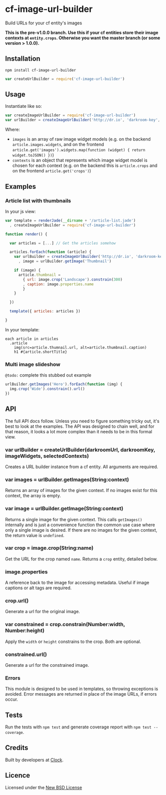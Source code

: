 # cf-image-url-builder

Build URLs for your cf entity's images

**This is the pre-v1.0.0 branch. Use this if your cf entities store their image contexts at
`entity.crops`. Otherwise you want the master branch (or some version > 1.0.0).**

## Installation

```
npm install cf-image-url-builder
```

```js
var createUrlBuilder = require('cf-image-url-builder')
```

## Usage

Instantiate like so:

```js
var createImageUrlBuilder = require('cf-image-url-builder')
var urlBuilder = createImageUrlBuilder('http://dr.io', 'darkroom-key', images, contexts)
```

Where:
- `images` is an array of raw image widget models (e.g. on the backend `article.images.widgets`,
and on the frontend `article.get('images').widgets.map(function (widget) { return widget.toJSON() })`)
- `contexts` is an object that represents which image widget model is chosen for each context (e.g. on
the backend this is `article.crops` and on the frontend `article.get('crops')`)

## Examples


### Article list with thumbnails

In your js view:

```js
var template = renderJade(__dirname + '/article-list.jade')
  , createImageUrlBuilder = require('cf-image-url-builder')

function render() {

  var articles = [...] // Get the articles somehow

  articles.forEach(function (article) {
    var urlBuilder = createImageUrlBuilder('http://dr.io', 'darkroom-key', images, contexts)
      , image = urlBuilder.getImage('Thumbnail')

    if (image) {
      article.thumbnail =
        { url: image.crop('Landscape').constrain(300)
        , caption: image.properties.name
        }
    }

  })

  template({ articles: articles })

}
```

In your template:
```jade
each article in articles
  .article
    img(src=article.thumnail.url, alt=article.thumbnail.caption)
    h1 #{article.shortTitle}
```

### Multi image slideshow

`@todo:` complete this stubbed out example

```js
urlBuilder.getImages('Hero').forEach(function (img) {
  img.crop('Wide').constrain().url()
})
```

## API

The full API docs follow. Unless you need to figure something tricky out, it's best
to look at the examples. The API was designed to chain well, and for that reason, it
looks a lot more complex than it needs to be in this formal view.

### var urlBuilder = createUrlBuilder(darkroomUrl, darkroomKey, imageWidgets, selectedContexts)

Creates a URL builder instance from a cf entity. All arguments are required.

### var images = urlBuilder.getImages(String:context)

Returns an array of images for the given context. If no images exist for this context,
the array is empty.

### var image = urlBuilder.getImage(String:context)

Returns a single image for the given context. This calls `getImages()` internally and is
just a convenience function the common use case where only a single image is desired.
If there are no images for the given context, the return value is `undefined`.

### var crop = image.crop(String:name)

Get the URL for the crop named `name`. Returns a `crop` entity, detailed below.

### image.properties

A reference back to the image for accessing metadata. Useful if image captions or
alt tags are required.

### crop.url()

Generate a url for the original image.

### var constrained = crop.constrain(Number:width, Number:height)

Apply the `width` or `height` constrains to the crop. Both are optional.

### constrained.url()

Generate a url for the constrained image.

### Errors

This module is designed to be used in templates, so throwing exceptions is avoided.
Error messages are returned in place of the image URLs, if errors occur.

## Tests

Run the tests with `npm test` and generate coverage report with `npm test --coverage`.

## Credits
Built by developers at [Clock](http://clock.co.uk).

## Licence
Licensed under the [New BSD License](http://opensource.org/licenses/bsd-license.php)
